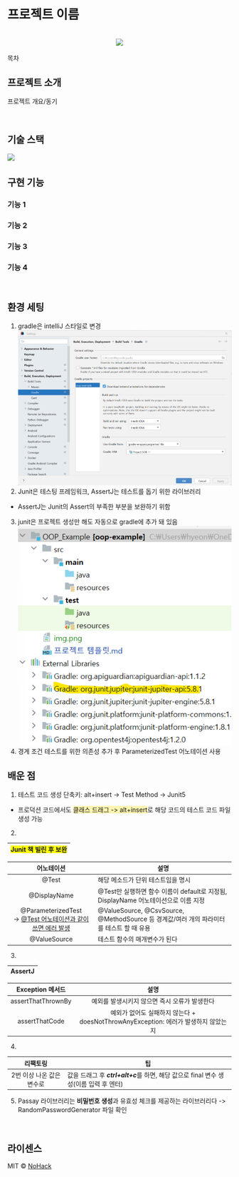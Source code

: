 # 프로젝트 이름

<p align="center">
  <br>
  <img src="./images/common/logo-sample.jpeg">
  <br>
</p>

목차

## 프로젝트 소개

<p align="justify">
프로젝트 개요/동기
</p>

<p align="center">
</p>

<br>

## 기술 스택
<img src="https://img.shields.io/badge/이름-색깔?style=for-the-badge&logo=이름&logoColor=white">


<br>

## 구현 기능

### 기능 1

### 기능 2

### 기능 3

### 기능 4

<br>


## 환경 세팅
1. gradle은 intelliJ 스타일로 변경![img.png](img.png)
2. Junit은 테스팅 프레임워크, AssertJ는 테스트를 돕기 위한 라이브러리
- AssertJ는 Junit의 Assert의 부족한 부분을 보완하기 위함
3. junit은 프로젝트 생성만 해도 자동으로 gradle에 추가 돼 있음 ![img_2.png](img_2.png)  
4. 경계 조건 테스트를 위한 의존성 추가 후 ParameterizedTest 어노테이션 사용
## 배운 점
1. 테스트 코드 생성 단축키: alt+insert -> Test Method -> Junit5  
- 프로덕션 코드에서도 <span style="background-color: #fff5b1">클래스 드래그 -> alt+insert</span>로 해당 코드의 테스트 코드 파일 생성 가능
2.  
| <span style="background-color: yellow">Junit 책 빌린 후 보완</span> |
|:-------------------------------------------------------------:|

|                          어노테이션                          | 설명                                                                   |
|:-------------------------------------------------------:|----------------------------------------------------------------------|
|                          @Test                          | 해당 메소드가 단위 테스트임을 명시                                                  |
|                      @DisplayName                       | @Test만 실행하면 함수 이름이 default로 지정됨, DisplayName 어노테이션으로 이름 지정           |
| @ParameterizedTest <br>-> <U>@Test 어노테이션과 같이 쓰면 에러 발생</br> | @ValueSource, @CsvSource, @MethodSource 등 경계값/여러 개의 파라미터를 테스트 할 때 유용 |
|                      @ValueSource                       | 테스트 함수의 매개변수가 된다                                                     |
3.
|AssertJ|
|:---:|

|Exception 메서드|설명|
|:---:|:---:|
|assertThatThrownBy|예외를 발생시키지 않으면 즉시 오류가 발생한다|
|assertThatCode|예외가 없어도 실패하지 않는다 + doesNotThrowAnyException: 에러가 발생하지 않았는지|

4. 
|      리팩토링       | 팁                                                             |
|:---------------:|---------------------------------------------------------------|
| 2번 이상 나온 값은 변수로 | 값을 드래그 후 ***ctrl+alt+c***를 하면, 해당 값으로 final 변수 생성(이름 입력 후 엔터) |
5. Passay 라이브러리는 **비밀번호 생성**과 유효성 체크를 제공하는 라이브러리다 -> RandomPasswordGenerator 파일 확인
<br>

## 라이센스

MIT &copy; [NoHack](mailto:lbjp114@gmail.com)
